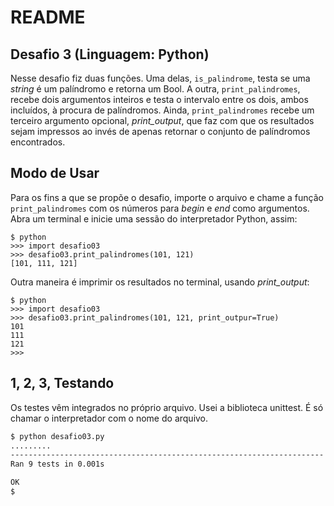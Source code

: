# README

## Desafio 3 (Linguagem: Python)

Nesse desafio fiz duas funções. Uma delas, `is_palindrome`, testa se uma _string_ é um palíndromo e retorna um Bool. A outra, `print_palindromes`, recebe dois argumentos inteiros e testa o intervalo entre os dois, ambos incluídos, à procura de palíndromos. Ainda, `print_palindromes` recebe um terceiro argumento opcional, _print_output_, que faz com que os resultados sejam impressos ao invés de apenas retornar o conjunto de palíndromos encontrados.

## Modo de Usar

Para os fins a que se propõe o desafio, importe o arquivo e chame a função `print_palindromes` com os números para _begin_ e _end_ como argumentos. Abra um terminal e inicie uma sessão do interpretador Python, assim:


```pycon
$ python
>>> import desafio03
>>> desafio03.print_palindromes(101, 121)
[101, 111, 121]
```

Outra maneira é imprimir os resultados no terminal, usando _print_output_:

```pycon
$ python
>>> import desafio03
>>> desafio03.print_palindromes(101, 121, print_outpur=True)
101
111
121
>>>
```

## 1, 2, 3, Testando

Os testes vêm integrados no próprio arquivo. Usei a biblioteca unittest. É só chamar o interpretador com o nome do arquivo.

```bash
$ python desafio03.py
.........
----------------------------------------------------------------------
Ran 9 tests in 0.001s

OK
$
```
